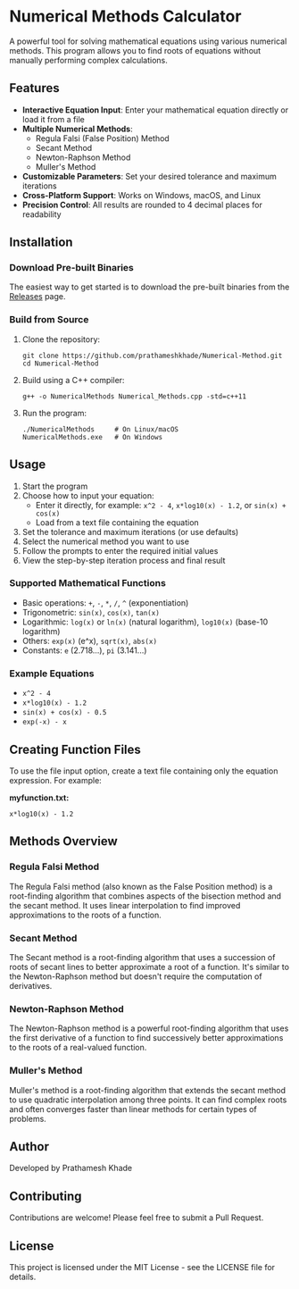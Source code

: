 # Numerical Methods Calculator

A powerful tool for solving mathematical equations using various numerical methods. This program allows you to find roots of equations without manually performing complex calculations.

## Features

- **Interactive Equation Input**: Enter your mathematical equation directly or load it from a file
- **Multiple Numerical Methods**:
  - Regula Falsi (False Position) Method
  - Secant Method
  - Newton-Raphson Method
  - Muller's Method
- **Customizable Parameters**: Set your desired tolerance and maximum iterations
- **Cross-Platform Support**: Works on Windows, macOS, and Linux
- **Precision Control**: All results are rounded to 4 decimal places for readability

## Installation

### Download Pre-built Binaries

The easiest way to get started is to download the pre-built binaries from the [Releases](https://github.com/prathameshkhade/Numerical-Method/releases) page.

### Build from Source

1. Clone the repository:
   ```
   git clone https://github.com/prathameshkhade/Numerical-Method.git
   cd Numerical-Method
   ```

2. Build using a C++ compiler:
   ```
   g++ -o NumericalMethods Numerical_Methods.cpp -std=c++11
   ```

3. Run the program:
   ```
   ./NumericalMethods     # On Linux/macOS
   NumericalMethods.exe   # On Windows
   ```

## Usage

1. Start the program
2. Choose how to input your equation:
   - Enter it directly, for example: `x^2 - 4`, `x*log10(x) - 1.2`, or `sin(x) + cos(x)`
   - Load from a text file containing the equation
3. Set the tolerance and maximum iterations (or use defaults)
4. Select the numerical method you want to use
5. Follow the prompts to enter the required initial values
6. View the step-by-step iteration process and final result

### Supported Mathematical Functions

- Basic operations: `+`, `-`, `*`, `/`, `^` (exponentiation)
- Trigonometric: `sin(x)`, `cos(x)`, `tan(x)`
- Logarithmic: `log(x)` or `ln(x)` (natural logarithm), `log10(x)` (base-10 logarithm)
- Others: `exp(x)` (e^x), `sqrt(x)`, `abs(x)`
- Constants: `e` (2.718...), `pi` (3.141...)

### Example Equations

- `x^2 - 4`
- `x*log10(x) - 1.2`
- `sin(x) + cos(x) - 0.5`
- `exp(-x) - x`

## Creating Function Files

To use the file input option, create a text file containing only the equation expression. For example:

**myfunction.txt:**
```
x*log10(x) - 1.2
```

## Methods Overview

### Regula Falsi Method
The Regula Falsi method (also known as the False Position method) is a root-finding algorithm that combines aspects of the bisection method and the secant method. It uses linear interpolation to find improved approximations to the roots of a function.

### Secant Method
The Secant method is a root-finding algorithm that uses a succession of roots of secant lines to better approximate a root of a function. It's similar to the Newton-Raphson method but doesn't require the computation of derivatives.

### Newton-Raphson Method
The Newton-Raphson method is a powerful root-finding algorithm that uses the first derivative of a function to find successively better approximations to the roots of a real-valued function.

### Muller's Method
Muller's method is a root-finding algorithm that extends the secant method to use quadratic interpolation among three points. It can find complex roots and often converges faster than linear methods for certain types of problems.

## Author

Developed by Prathamesh Khade

## Contributing

Contributions are welcome! Please feel free to submit a Pull Request.

## License

This project is licensed under the MIT License - see the LICENSE file for details.